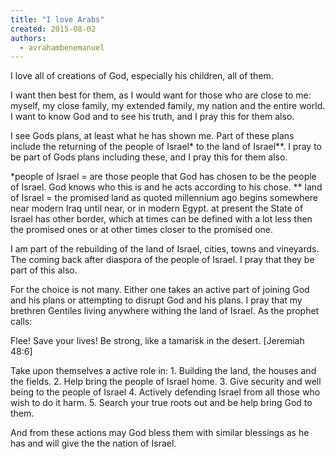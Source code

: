 ```yaml
---
title: "I love Arabs"
created: 2015-08-02
authors: 
  - avrahambenemanuel
---
```


I love all of creations of God, especially his children, all of them.

I want then best for them, as I would want for those who are close to me: myself, my close family, my extended family, my nation and the entire world. I want to know God and to see his truth, and I pray this for them also.

I see Gods plans, at least what he has shown me. Part of these plans include the returning of the people of Israel\* to the land of Israel\*\*. I pray to be part of Gods plans including these, and I pray this for them also.

\*people of Israel = are those people that God has chosen to be the people of Israel. God knows who this is and he acts according to his chose. \*\* land of Israel = the promised land as quoted millennium ago begins somewhere near modern Iraq until near, or in modern Egypt. at present the State of Israel has other border, which at times can be defined with a lot less then the promised ones or at other times closer to the promised one.

I am part of the rebuilding of the land of Israel, cities, towns and vineyards. The coming back after diaspora of the people of Israel. I pray that they be part of this also.

For the choice is not many. Either one takes an active part of joining God and his plans or attempting to disrupt God and his plans. I pray that my brethren Gentiles living anywhere withing the land of Israel. As the prophet calls:

Flee! Save your lives! Be strong, like a tamarisk in the desert. \[Jeremiah 48:6\]

Take upon themselves a active role in: 1. Building the land, the houses and the fields. 2. Help bring the people of Israel home. 3. Give security and well being to the people of Israel 4. Actively defending Israel from all those who wish to do it harm. 5. Search your true roots out and be help bring God to them.

And from these actions may God bless them with similar blessings as he has and will give the the nation of Israel.
